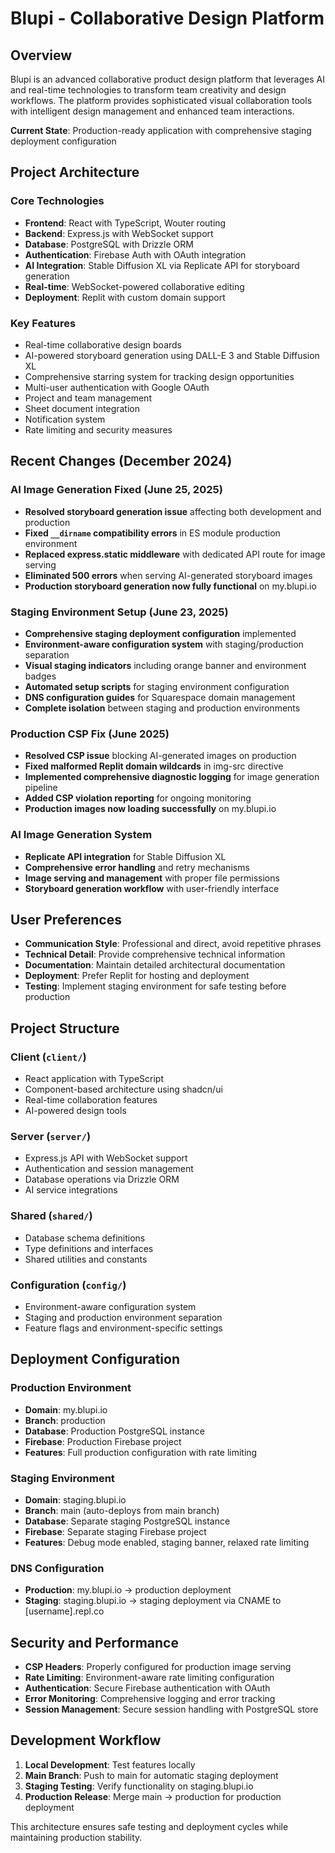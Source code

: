 # Blupi - Collaborative Design Platform

## Overview
Blupi is an advanced collaborative product design platform that leverages AI and real-time technologies to transform team creativity and design workflows. The platform provides sophisticated visual collaboration tools with intelligent design management and enhanced team interactions.

**Current State**: Production-ready application with comprehensive staging deployment configuration

## Project Architecture

### Core Technologies
- **Frontend**: React with TypeScript, Wouter routing
- **Backend**: Express.js with WebSocket support
- **Database**: PostgreSQL with Drizzle ORM
- **Authentication**: Firebase Auth with OAuth integration
- **AI Integration**: Stable Diffusion XL via Replicate API for storyboard generation
- **Real-time**: WebSocket-powered collaborative editing
- **Deployment**: Replit with custom domain support

### Key Features
- Real-time collaborative design boards
- AI-powered storyboard generation using DALL-E 3 and Stable Diffusion XL
- Comprehensive starring system for tracking design opportunities
- Multi-user authentication with Google OAuth
- Project and team management
- Sheet document integration
- Notification system
- Rate limiting and security measures

## Recent Changes (December 2024)

### AI Image Generation Fixed (June 25, 2025)
- **Resolved storyboard generation issue** affecting both development and production
- **Fixed `__dirname` compatibility errors** in ES module production environment
- **Replaced express.static middleware** with dedicated API route for image serving
- **Eliminated 500 errors** when serving AI-generated storyboard images
- **Production storyboard generation now fully functional** on my.blupi.io

### Staging Environment Setup (June 23, 2025)
- **Comprehensive staging deployment configuration** implemented
- **Environment-aware configuration system** with staging/production separation
- **Visual staging indicators** including orange banner and environment badges
- **Automated setup scripts** for staging environment configuration
- **DNS configuration guides** for Squarespace domain management
- **Complete isolation** between staging and production environments

### Production CSP Fix (June 2025)
- **Resolved CSP issue** blocking AI-generated images on production
- **Fixed malformed Replit domain wildcards** in img-src directive
- **Implemented comprehensive diagnostic logging** for image generation pipeline
- **Added CSP violation reporting** for ongoing monitoring
- **Production images now loading successfully** on my.blupi.io

### AI Image Generation System
- **Replicate API integration** for Stable Diffusion XL
- **Comprehensive error handling** and retry mechanisms  
- **Image serving and management** with proper file permissions
- **Storyboard generation workflow** with user-friendly interface

## User Preferences
- **Communication Style**: Professional and direct, avoid repetitive phrases
- **Technical Detail**: Provide comprehensive technical information
- **Documentation**: Maintain detailed architectural documentation
- **Deployment**: Prefer Replit for hosting and deployment
- **Testing**: Implement staging environment for safe testing before production

## Project Structure

### Client (`client/`)
- React application with TypeScript
- Component-based architecture using shadcn/ui
- Real-time collaboration features
- AI-powered design tools

### Server (`server/`)
- Express.js API with WebSocket support
- Authentication and session management
- Database operations via Drizzle ORM
- AI service integrations

### Shared (`shared/`)
- Database schema definitions
- Type definitions and interfaces
- Shared utilities and constants

### Configuration (`config/`)
- Environment-aware configuration system
- Staging and production environment separation
- Feature flags and environment-specific settings

## Deployment Configuration

### Production Environment
- **Domain**: my.blupi.io
- **Branch**: production
- **Database**: Production PostgreSQL instance
- **Firebase**: Production Firebase project
- **Features**: Full production configuration with rate limiting

### Staging Environment  
- **Domain**: staging.blupi.io
- **Branch**: main (auto-deploys from main branch)
- **Database**: Separate staging PostgreSQL instance
- **Firebase**: Separate staging Firebase project
- **Features**: Debug mode enabled, staging banner, relaxed rate limiting

### DNS Configuration
- **Production**: my.blupi.io → production deployment
- **Staging**: staging.blupi.io → staging deployment via CNAME to [username].repl.co

## Security and Performance
- **CSP Headers**: Properly configured for production image serving
- **Rate Limiting**: Environment-aware rate limiting configuration
- **Authentication**: Secure Firebase authentication with OAuth
- **Error Monitoring**: Comprehensive logging and error tracking
- **Session Management**: Secure session handling with PostgreSQL store

## Development Workflow
1. **Local Development**: Test features locally
2. **Main Branch**: Push to main for automatic staging deployment
3. **Staging Testing**: Verify functionality on staging.blupi.io
4. **Production Release**: Merge main → production for production deployment

This architecture ensures safe testing and deployment cycles while maintaining production stability.